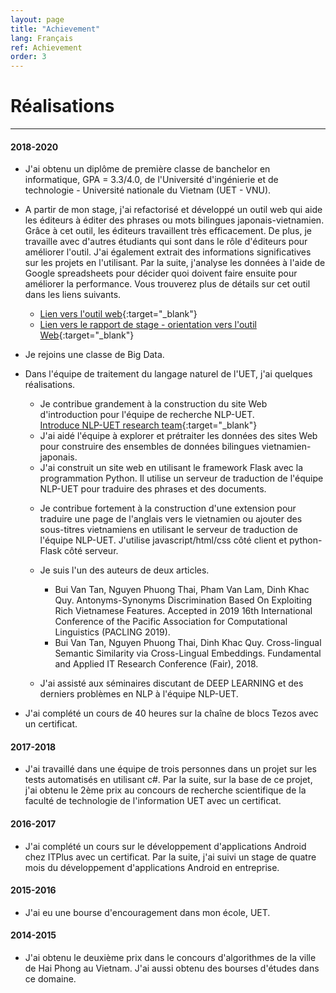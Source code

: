 ```yaml
---
layout: page
title: "Achievement"
lang: Français
ref: Achievement
order: 3
---
```

# Réalisations
---

#### 2018-2020
* J'ai obtenu un diplôme de première classe de banchelor en informatique, GPA = 3.3/4.0, de l'Université d'ingénierie et de technologie - Université nationale du Vietnam (UET - VNU).
* A partir de mon stage, j'ai refactorisé et développé un outil web qui aide les éditeurs à éditer des phrases ou mots bilingues japonais-vietnamien. Grâce à cet outil, les éditeurs travaillent très efficacement. De plus, je travaille avec d'autres étudiants qui sont dans le rôle d'éditeurs pour améliorer l'outil. J'ai également extrait des informations significatives sur les projets en l'utilisant. Par la suite, j'analyse les données à l'aide de Google spreadsheets pour décider quoi doivent faire ensuite pour améliorer la performance. Vous trouverez plus de détails sur cet outil dans les liens suivants.  
    * [Lien vers l'outil web](http://ngulieu.dichmay.vn:8888/){:target="_blank"}   
    * [Lien vers le rapport de stage - orientation vers l'outil Web](https://drive.google.com/file/d/1pcfHZEsMSg7HKkSC_BkELBJZeas5uZoi/view?usp=sharing){:target="_blank"}

* Je rejoins une classe de Big Data.
* Dans l'équipe de traitement du langage naturel de l'UET, j'ai quelques réalisations. 
    * Je contribue grandement à la construction du site Web d'introduction pour l'équipe de recherche NLP-UET.  
      [Introduce NLP-UET research team](https://uetnlp.github.io/en/Introduction/){:target="_blank"} 
    * J'ai aidé l'équipe à explorer et prétraiter les données des sites Web pour construire des ensembles de données bilingues vietnamien-japonais.
    * J'ai construit un site web en utilisant le framework Flask avec la programmation Python. Il utilise un serveur de traduction de l'équipe NLP-UET pour traduire des phrases et des documents. 
    <!--[Link app](https://nmtuet.ddnsfree.com/login_interface/){:target="_blank"} -->
    <!--[Lien guidances](https://nmtuet.ddnsfree.com/login_interface/){:target="_blank"} -->
    * Je contribue fortement à la construction d'une extension pour traduire une page de l'anglais vers le vietnamien ou ajouter des sous-titres vietnamiens en utilisant le serveur de traduction de l'équipe NLP-UET. J'utilise javascript/html/css côté client et python-Flask côté serveur. 
    * Je suis l'un des auteurs de deux articles. 
        * Bui Van Tan, Nguyen Phuong Thai, Pham Van Lam, Dinh Khac Quy. Antonyms-Synonyms Discrimination Based On Exploiting Rich Vietnamese Features. Accepted in 2019 16th International Conference of the Pacific Association for Computational Linguistics (PACLING 2019).
        * Bui Van Tan, Nguyen Phuong Thai, Dinh Khac Quy. Cross-lingual Semantic Similarity via Cross-Lingual Embeddings. Fundamental and Applied IT Research Conference (Fair), 2018.  
        
    * J'ai assisté aux séminaires discutant de DEEP LEARNING et des derniers problèmes en NLP à l'équipe NLP-UET.
* J'ai complété un cours de 40 heures sur la chaîne de blocs Tezos avec un certificat.
 
#### 2017-2018
* J'ai travaillé dans une équipe de trois personnes dans un projet sur les tests automatisés en utilisant c#. Par la suite, sur la base de ce projet, j'ai obtenu le 2ème prix au concours de recherche scientifique de la faculté de technologie de l'information UET avec un certificat.

#### 2016-2017
* J'ai complété un cours sur le développement d'applications Android chez ITPlus avec un certificat. Par la suite, j'ai suivi un stage de quatre mois du développement d'applications Android en entreprise.

#### 2015-2016
* J'ai eu une bourse d'encouragement dans mon école, UET.

#### 2014-2015
* J'ai obtenu le deuxième prix dans le concours d'algorithmes de la ville de Hai Phong au Vietnam. J'ai aussi obtenu des bourses d'études dans ce domaine.
